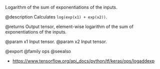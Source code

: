 Logarithm of the sum of exponentiations of the inputs.

@description
Calculates `log(exp(x1) + exp(x2))`.

@returns
Output tensor, element-wise logarithm of the sum of exponentiations
of the inputs.

@param x1 Input tensor.
@param x2 Input tensor.

@export
@family ops
@seealso
+ <https://www.tensorflow.org/api_docs/python/tf/keras/ops/logaddexp>
